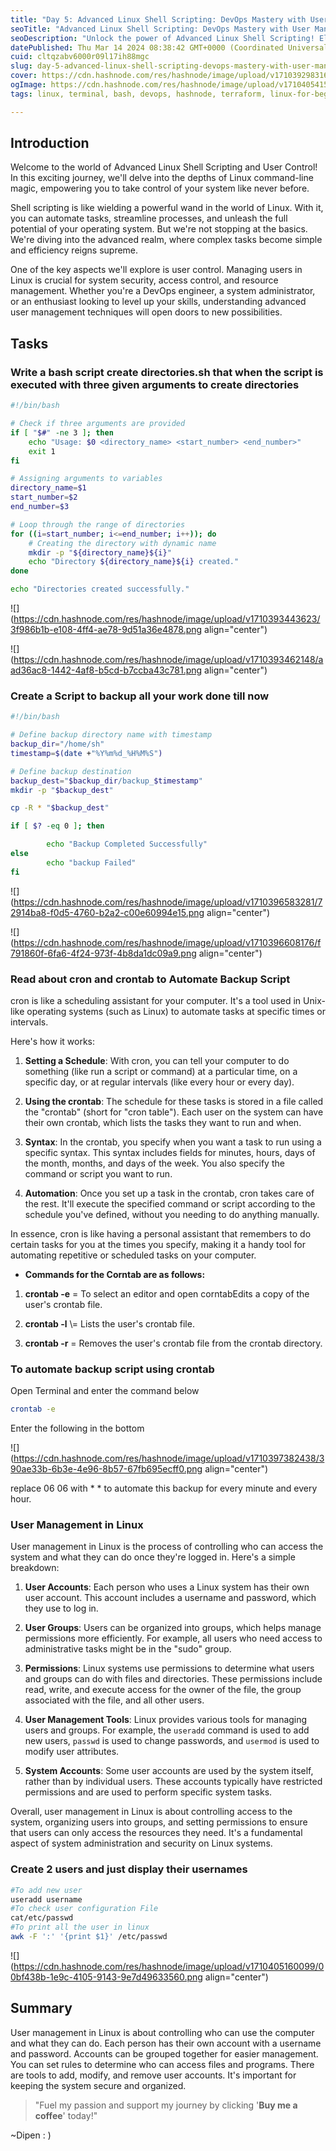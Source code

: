 ```yaml
---
title: "Day 5: Advanced Linux Shell Scripting: DevOps Mastery with User Management"
seoTitle: "Advanced Linux Shell Scripting: DevOps Mastery with User Management"
seoDescription: "Unlock the power of Advanced Linux Shell Scripting! Elevate your DevOps skills with expert techniques in user management."
datePublished: Thu Mar 14 2024 08:38:42 GMT+0000 (Coordinated Universal Time)
cuid: cltqzabv6000r09l17ih88mgc
slug: day-5-advanced-linux-shell-scripting-devops-mastery-with-user-management
cover: https://cdn.hashnode.com/res/hashnode/image/upload/v1710392983161/35ea19c0-6e79-4440-a173-ab132c044108.png
ogImage: https://cdn.hashnode.com/res/hashnode/image/upload/v1710405415400/526fdbb2-c086-460f-8910-77e022cb3993.png
tags: linux, terminal, bash, devops, hashnode, terraform, linux-for-beginners, devops-articles, devops-journey, 90daysofdevops, wemakedevs, day5, trainwithshubham

---
```


## Introduction

Welcome to the world of Advanced Linux Shell Scripting and User Control! In this exciting journey, we'll delve into the depths of Linux command-line magic, empowering you to take control of your system like never before.

Shell scripting is like wielding a powerful wand in the world of Linux. With it, you can automate tasks, streamline processes, and unleash the full potential of your operating system. But we're not stopping at the basics. We're diving into the advanced realm, where complex tasks become simple and efficiency reigns supreme.

One of the key aspects we'll explore is user control. Managing users in Linux is crucial for system security, access control, and resource management. Whether you're a DevOps engineer, a system administrator, or an enthusiast looking to level up your skills, understanding advanced user management techniques will open doors to new possibilities.

## Tasks

### Write a bash script create directories.sh that when the script is executed with three given arguments to create directories

```bash
#!/bin/bash

# Check if three arguments are provided
if [ "$#" -ne 3 ]; then
    echo "Usage: $0 <directory_name> <start_number> <end_number>"
    exit 1
fi

# Assigning arguments to variables
directory_name=$1
start_number=$2
end_number=$3

# Loop through the range of directories
for ((i=start_number; i<=end_number; i++)); do
    # Creating the directory with dynamic name
    mkdir -p "${directory_name}${i}"
    echo "Directory ${directory_name}${i} created."
done

echo "Directories created successfully."
```

![](https://cdn.hashnode.com/res/hashnode/image/upload/v1710393443623/3f986b1b-e108-4ff4-ae78-9d51a36e4878.png align="center")

![](https://cdn.hashnode.com/res/hashnode/image/upload/v1710393462148/aad36ac8-1442-4af8-b5cd-b7ccba43c781.png align="center")

### Create a Script to backup all your work done till now

```bash
#!/bin/bash

# Define backup directory name with timestamp
backup_dir="/home/sh"
timestamp=$(date +"%Y%m%d_%H%M%S")

# Define backup destination
backup_dest="$backup_dir/backup_$timestamp"
mkdir -p "$backup_dest"

cp -R * "$backup_dest"

if [ $? -eq 0 ]; then

        echo "Backup Completed Successfully"
else
        echo "backup Failed"
fi
```

![](https://cdn.hashnode.com/res/hashnode/image/upload/v1710396583281/72914ba8-f0d5-4760-b2a2-c00e60994e15.png align="center")

![](https://cdn.hashnode.com/res/hashnode/image/upload/v1710396608176/f791860f-6fa6-4f24-973f-4b8da1dc09a9.png align="center")

### Read about cron and crontab to Automate Backup Script

cron is like a scheduling assistant for your computer. It's a tool used in Unix-like operating systems (such as Linux) to automate tasks at specific times or intervals.

Here's how it works:

1. **Setting a Schedule**: With cron, you can tell your computer to do something (like run a script or command) at a particular time, on a specific day, or at regular intervals (like every hour or every day).
    
2. **Using the crontab**: The schedule for these tasks is stored in a file called the "crontab" (short for "cron table"). Each user on the system can have their own crontab, which lists the tasks they want to run and when.
    
3. **Syntax**: In the crontab, you specify when you want a task to run using a specific syntax. This syntax includes fields for minutes, hours, days of the month, months, and days of the week. You also specify the command or script you want to run.
    
4. **Automation**: Once you set up a task in the crontab, cron takes care of the rest. It'll execute the specified command or script according to the schedule you've defined, without you needing to do anything manually.
    

In essence, cron is like having a personal assistant that remembers to do certain tasks for you at the times you specify, making it a handy tool for automating repetitive or scheduled tasks on your computer.

* **Commands for the Corntab are as follows:**
    

1. **crontab -e** = To select an editor and open corntabEdits a copy of the user's crontab file.
    
2. **crontab -l** \\= Lists the user's crontab file.
    
3. **crontab -r** = Removes the user's crontab file from the crontab directory.
    

### To automate backup script using crontab

Open Terminal and enter the command below

```bash
crontab -e
```

Enter the following in the bottom

![](https://cdn.hashnode.com/res/hashnode/image/upload/v1710397382438/390ae33b-6b3e-4e96-8b57-67fb695ecff0.png align="center")

replace 06 06 with \* \* to automate this backup for every minute and every hour.

### User Management in Linux

User management in Linux is the process of controlling who can access the system and what they can do once they're logged in. Here's a simple breakdown:

1. **User Accounts**: Each person who uses a Linux system has their own user account. This account includes a username and password, which they use to log in.
    
2. **User Groups**: Users can be organized into groups, which helps manage permissions more efficiently. For example, all users who need access to administrative tasks might be in the "sudo" group.
    
3. **Permissions**: Linux systems use permissions to determine what users and groups can do with files and directories. These permissions include read, write, and execute access for the owner of the file, the group associated with the file, and all other users.
    
4. **User Management Tools**: Linux provides various tools for managing users and groups. For example, the `useradd` command is used to add new users, `passwd` is used to change passwords, and `usermod` is used to modify user attributes.
    
5. **System Accounts**: Some user accounts are used by the system itself, rather than by individual users. These accounts typically have restricted permissions and are used to perform specific system tasks.
    

Overall, user management in Linux is about controlling access to the system, organizing users into groups, and setting permissions to ensure that users can only access the resources they need. It's a fundamental aspect of system administration and security on Linux systems.

### Create 2 users and just display their usernames

```bash
#To add new user
useradd username
#To check user configuration File
cat/etc/passwd
#To print all the user in linux
awk -F ':' '{print $1}' /etc/passwd
```

![](https://cdn.hashnode.com/res/hashnode/image/upload/v1710405160099/00bf438b-1e9c-4105-9143-9e7d49633560.png align="center")

## Summary

User management in Linux is about controlling who can use the computer and what they can do. Each person has their own account with a username and password. Accounts can be grouped together for easier management. You can set rules to determine who can access files and programs. There are tools to add, modify, and remove user accounts. It's important for keeping the system secure and organized.

> "Fuel my passion and support my journey by clicking '**Buy me a coffee**' today!"

~Dipen : )